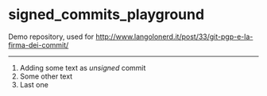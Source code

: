 # signed_commits_playground
Demo repository, used for http://www.langolonerd.it/post/33/git-pgp-e-la-firma-dei-commit/

-----------
1. Adding some text as *unsigned* commit
2. Some other text
3. Last one
